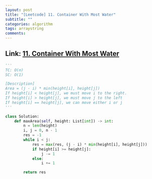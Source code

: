 ```yaml
---
layout: post
title: "[Leetcode] 11. Container With Most Water"
subtitle: ""
categories: algorithm
tags: arraystring
comments:
---
```


## Link: [11. Container With Most Water](https://leetcode.com/problems/container-with-most-water/)

```py
'''
TC: O(n)
SC: O(1)

[Description]
Area = (j - i) * min(height[i], height[j])
If height[i] < height[j], we must move i to the right.
If height[i] > height[j], we must move j to the left
If height[i] == height[j], we can move either i or j
'''

class Solution:
    def maxArea(self, height: List[int]) -> int:
        n = len(height)
        i, j = 0, n - 1
        res = -1
        while i < j:
            res = max(res, (j - i) * min(height[i], height[j]))
            if height[i] >= height[j]:
                j -= 1
            else:
                i += 1

        return res
            
        
```
